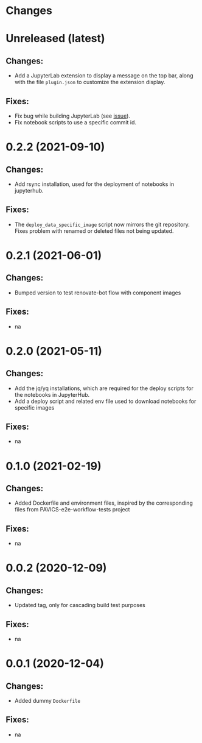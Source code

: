 Changes
=======

Unreleased (latest)
===================

Changes:
--------
- Add a JupyterLab extension to display a message on the top bar, along with the file `plugin.json` to customize the 
  extension display.

Fixes:
------
- Fix bug while building JupyterLab (see [issue](https://github.com/jupyterlab/jupyterlab/issues/11248)).
- Fix notebook scripts to use a specific commit id.

0.2.2 (2021-09-10)
===================

Changes:
--------
- Add rsync installation, used for the deployment of notebooks in jupyterhub.

Fixes:
------
- The `deploy_data_specific_image` script now mirrors the git repository. Fixes problem with renamed or deleted files not being updated.
  

0.2.1 (2021-06-01)
===================

Changes:
--------
- Bumped version to test renovate-bot flow with component images

Fixes:
------
- na

0.2.0 (2021-05-11)
===================

Changes:
--------
- Add the jq/yq installations, which are required for the deploy scripts for the notebooks in JupyterHub.
- Add a deploy script and related env file used to download notebooks for specific images

Fixes:
------
- na

0.1.0 (2021-02-19)
===================

Changes:
--------
- Added Dockerfile and environment files, inspired by the corresponding files from PAVICS-e2e-workflow-tests project

Fixes:
------
- na

0.0.2 (2020-12-09)
===================

Changes:
--------
- Updated tag, only for cascading build test purposes

Fixes:
------
- na

0.0.1 (2020-12-04)
===================

Changes:
--------
- Added dummy `Dockerfile`

Fixes:
------
- na